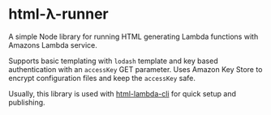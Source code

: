 # html-**λ**-runner

A simple Node library for running HTML generating Lambda functions with Amazons Lambda service.

Supports basic templating with `lodash` template and key based authentication with an `accessKey` GET parameter. Uses Amazon Key Store to encrypt configuration files and keep the `accessKey` safe.

Usually, this library is used with [html-lambda-cli](https://github.com/salsify/html-lambda-cli) for quick setup and publishing.
